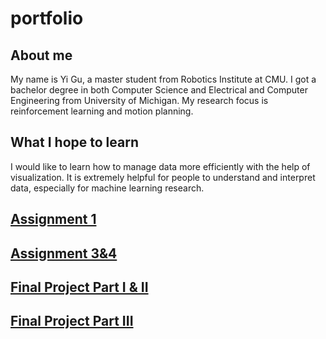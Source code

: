 # portfolio

## About me

My name is Yi Gu, a master student from Robotics Institute at CMU.  I got a bachelor degree in both Computer Science and Electrical and Computer Engineering from University of Michigan. My research focus is reinforcement learning and motion planning.

## What I hope to learn

I would like to learn how to manage data more efficiently with the help of visualization. It is extremely helpful for people to understand and interpret data, especially for machine learning research.

## [Assignment 1](/Assignment1.md)


## [Assignment 3&4](/Assignment3&4.md)

## [Final Project Part I & II](/final_project_yigu.md)

## [Final Project Part III](/final_project_part3.md)

